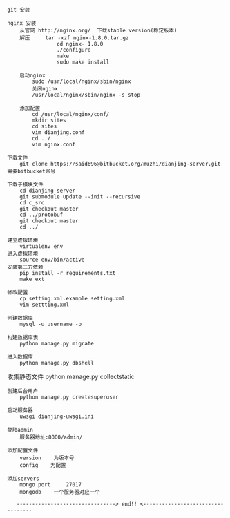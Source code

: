     git 安装 

    nginx 安装 
        从官网 http://nginx.org/  下载stable version(稳定版本)
        解压     tar -xzf nginx-1.8.0.tar.gz
                    cd nginx- 1.8.0
                    ./configure
                    make
                    sudo make install

        启动nginx
            sudo /usr/local/nginx/sbin/nginx 
            关闭nginx
            /usr/local/nginx/sbin/nginx -s stop

        添加配置
            cd /usr/local/nginx/conf/
            mkdir sites
            cd sites
            vim dianjing.conf
            cd ../
            vim nginx.conf
            
    下载文件
        git clone https://said696@bitbucket.org/muzhi/dianjing-server.git  需要bitbucket账号

    下载子模块文件
        cd dianjing-server
        git submodule update --init --recursive
        cd c_src
        git checkout master
        cd ../protobuf
        git checkout master
        cd ../

    建立虚拟环境
        virtualenv env
    进入虚拟环境
        source env/bin/active
    安装第三方依赖
        pip install -r requirements.txt
        make ext
    
    修改配置
        cp setting.xml.example setting.xml
        vim settting.xml

    创建数据库 
        mysql -u username -p 
     
    构建数据库表 
        python manage.py migrate
    
    进入数据库
        python manage.py dbshell

   收集静态文件 
        python manage.py collectstatic

    创建后台用户
        python manage.py createsuperuser
    
    启动服务器
        uwsgi dianjing-uwsgi.ini

    登陆admin 
        服务器地址:8000/admin/

    添加配置文件
        version    为版本号
        config    为配置

    添加servers
        mongo port     27017
        mongodb    一个服务器对应一个
       
       --------------------------------> end!! <----------------------------------

